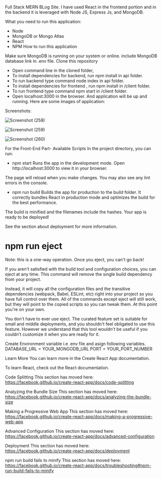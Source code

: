 Full Stack MERN BLog Site. I have used React in the frontend portion and in the backend it is leveraged with Node JS, Express Js, and MongoDB.

What you need to run this application:

* Node
* MongoDB or Mongo Atlas
* React
* NPM
How to run this application

Make sure MongoDB is running on your system or online.
include MongoDB database link in .env file.
Clone this repository
- Open command line in the cloned folder,
- To install dependencies for backend, run npm install in api folder.
- To run backend type command node index in api folder.
- To install dependencies for frontend , run npm install in /client folder.
- To run frontend type command npm start in /client folder.
- Open localhost:3000 in the browser. And application will be up and running. Here are some images of application:

Screenshots:

![Screenshot (258)](https://github.com/Avishek0001/Full-Stack-Mern-Blog-App/assets/92811606/9ade3954-cbc6-48cc-bd41-fb6b7e8864f0)

![Screenshot (259)](https://github.com/Avishek0001/Full-Stack-Mern-Blog-App/assets/92811606/6fc32469-dde4-4366-aedb-e2eca48d24f3)

![Screenshot (260)](https://github.com/Avishek0001/Full-Stack-Mern-Blog-App/assets/92811606/1c66046d-9481-47c9-b3b9-7adfbf7c9843)


For the Front-End Part- 
Available Scripts
In the project directory, you can run:

* npm start
Runs the app in the development mode.
Open http://localhost:3000 to view it in your browser.

The page will reload when you make changes.
You may also see any lint errors in the console.

* npm run build
Builds the app for production to the build folder.
It correctly bundles React in production mode and optimizes the build for the best performance.

The build is minified and the filenames include the hashes.
Your app is ready to be deployed!

See the section about deployment for more information.

# npm run eject
Note: this is a one-way operation. Once you eject, you can't go back!

If you aren't satisfied with the build tool and configuration choices, you can eject at any time. This command will remove the single build dependency from your project.

Instead, it will copy all the configuration files and the transitive dependencies (webpack, Babel, ESLint, etc) right into your project so you have full control over them. All of the commands except eject will still work, but they will point to the copied scripts so you can tweak them. At this point you're on your own.

You don't have to ever use eject. The curated feature set is suitable for small and middle deployments, and you shouldn't feel obligated to use this feature. However we understand that this tool wouldn't be useful if you couldn't customize it when you are ready for it.

Create Environment variable i.e .env file and asign following variables.
DATABASE_URL = YOUR_MONGODB_URL
PORT = YOUR_PORT_NUMBER

Learn More
You can learn more in the Create React App documentation.

To learn React, check out the React documentation.

Code Splitting
This section has moved here: https://facebook.github.io/create-react-app/docs/code-splitting

Analyzing the Bundle Size
This section has moved here: https://facebook.github.io/create-react-app/docs/analyzing-the-bundle-size

Making a Progressive Web App
This section has moved here: https://facebook.github.io/create-react-app/docs/making-a-progressive-web-app

Advanced Configuration
This section has moved here: https://facebook.github.io/create-react-app/docs/advanced-configuration

Deployment
This section has moved here: https://facebook.github.io/create-react-app/docs/deployment

npm run build fails to minify
This section has moved here: https://facebook.github.io/create-react-app/docs/troubleshooting#npm-run-build-fails-to-minify
